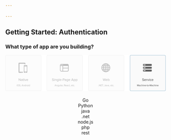 ```yaml
---

---
```


## Getting Started: Authentication

### What type of app are you building?

<img src="./app_types_service.png" usemap="#appmap">

<map name="appmap">
  <area shape="rect" coords="0,0,150,150" alt="native" href="./native">
  <area shape="rect" coords="175,0,325,150" alt="spa" href="./spa">
  <area shape="rect" coords="350,0,500,150" alt="web" href="./web">
  <area shape="rect" coords="525,0,675,150" alt="service" href="./service">
</map>

<div class="docs--page-tiles" style="text-align: center;"><a href="/code/go/" style="text-decoration: none"><i class="icon docsPage code-go-32"></i> <br>
              Go
            </a><a href="/code/python/" style="text-decoration: none"><i class="icon docsPage code-python-32"></i> <br>
              Python
            </a><a href="/code/java/" style="text-decoration: none"><i class="icon docsPage code-java-32"></i> <br>
              java
            </a><a href="/code/dotnet/aspnetcore/" style="text-decoration: none"><i class="icon docsPage code-dotnet-32"></i> <br>
              .net
            </a><a href="/code/nodejs/" style="text-decoration: none"><i class="icon docsPage code-nodejs-32"></i> <br>
              node.js
            </a><a href="/code/php/" style="text-decoration: none"><i class="icon docsPage code-php-32"></i> <br>
              php
            </a><a href="/code/rest/" style="text-decoration: none"><i class="icon docsPage code-rest-32"></i> <br>
              rest
            </a></div>